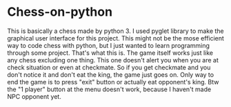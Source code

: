 # Chess-on-python
This is basically a chess made by python 3. I used pyglet library to make the graphical user interface for this project. This might not 
be the mose efficient way to code chess with python, but I just wanted to learn programming through some project. That's what this is.
The game itself works just like any chess excluding one thing. This one doesn't alert you when you are at check situation or even at 
checkmate. So if you get checkmate and you don't notice it and don't eat the king, the game just goes on. Only way to end the game is to
press "exit" button or actually eat opponent's king. Btw the "1 player" button at the menu doesn't work, because I haven't made NPC 
opponent yet.
